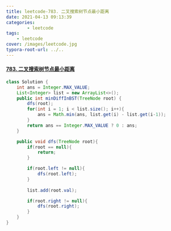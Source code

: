 ```yaml
---
title: leetcode-783. 二叉搜索树节点最小距离
date: 2021-04-13 09:13:39
categories: 
		- leetcode
tags: 
	- leetcode
cover: /images/leetcode.jpg
typora-root-url: ../..
---
```


#### [783. 二叉搜索树节点最小距离](https://leetcode-cn.com/problems/minimum-distance-between-bst-nodes/)

```java
class Solution {
    int ans = Integer.MAX_VALUE;
    List<Integer> list = new ArrayList<>();
    public int minDiffInBST(TreeNode root) {
        dfs(root);
        for(int i = 1; i < list.size(); i++){
            ans = Math.min(ans, list.get(i) - list.get(i-1));
        }
        return ans == Integer.MAX_VALUE ? 0 : ans;
    }

    public void dfs(TreeNode root){
        if(root == null){
            return;
        }

        if(root.left != null){
            dfs(root.left);
        }
        
        list.add(root.val);

        if(root.right != null){
            dfs(root.right);
        }
    }
}
```

